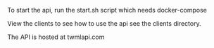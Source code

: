 To start the api, run the start.sh script which needs docker-compose


View the clients to see how to use the api see the clients directory.


The API is hosted at twmlapi.com
